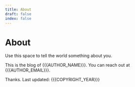 ```yaml
---
title: About
draft: false
index: false
---
```

# About

Use this space to tell the world something about you.

This is the blog of {{{AUTHOR_NAME}}}. 
You can reach out at {{{AUTHOR_EMAIL}}}.

Thanks.
Last updated: {{{COPYRIGHT_YEAR}}}